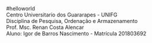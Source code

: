 #helloworld<br/>
Centro Universitario dos Guararapes - UNIFG<br/>
Disciplina de Pesquisa, Ordenação e Armazenamento<br/> 
Prof. Msc. Renan Costa Alencar<br/>
Aluno: Igor de Barros Nascimento - Matrícula 201803692
